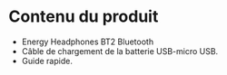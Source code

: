 # Contenu du produit

- Energy Headphones BT2 Bluetooth
- Câble de chargement de la batterie USB-micro USB.
- Guide rapide.
